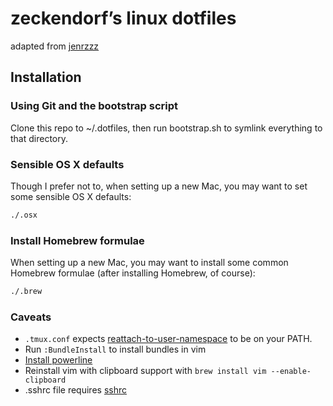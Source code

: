 # zeckendorf’s linux dotfiles
adapted from [jenrzzz](https://github.com/jenrzzz/dotfiles)

## Installation
### Using Git and the bootstrap script

Clone this repo to ~/.dotfiles, then run bootstrap.sh to symlink everything to that directory.

### Sensible OS X defaults

Though I prefer not to, when setting up a new Mac, you may want to set some sensible OS X defaults:

```bash
./.osx
```

### Install Homebrew formulae

When setting up a new Mac, you may want to install some common Homebrew formulae (after installing Homebrew, of course):

```bash
./.brew
```

### Caveats
- ```.tmux.conf``` expects [reattach-to-user-namespace](https://github.com/ChrisJohnsen/tmux-MacOSX-pasteboard) to be on your PATH.
- Run ```:BundleInstall``` to install bundles in vim
- [Install powerline](https://powerline.readthedocs.org/en/latest/installation/osx.html#installation-osx)
- Reinstall vim with clipboard support with ```brew install vim --enable-clipboard```
- .sshrc file requires [sshrc](https://github.com/Russell91/sshrc)
